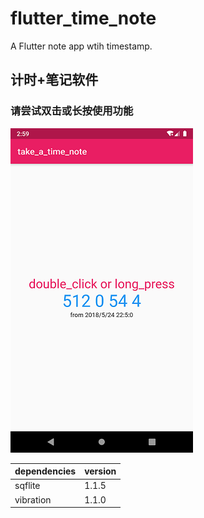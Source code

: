 # flutter_time_note

A Flutter note app wtih timestamp.

## 计时+笔记软件
### 请尝试双击或长按使用功能
![Github](img/index.png)

dependencies | version
---- | ---
sqflite | 1.1.5
vibration |  1.1.0